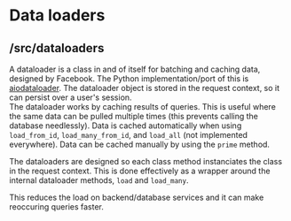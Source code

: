 # Data loaders

## /src/dataloaders
  
A dataloader is a class in and of itself for batching and caching data, designed by Facebook. The Python implementation/port of this is [aiodataloader](https://pypi.org/project/aiodataloader/). The dataloader object is stored in the request context, so it can persist over a user's session.  
The dataloader works by caching results of queries. This is useful where the same data can be pulled multiple times (this prevents calling the database needlessly). Data is cached automatically when using `load_from_id`, `load_many_from_id`, and `load_all` (not implemented everywhere). Data can be cached manually by using the `prime` method.  
  
The dataloaders are designed so each class method instanciates the class in the request context. This is done effectively as a wrapper around the internal dataloader methods, `load` and `load_many`.
  
This reduces the load on backend/database services and it can make reoccuring queries faster.

